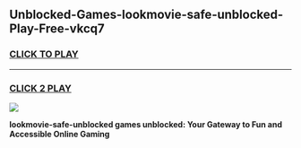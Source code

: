 
## Unblocked-Games-lookmovie-safe-unblocked-Play-Free-vkcq7
<h3>
<a href="https://premium76.site?title=lookmovie-safe-unblocked&ref=10A">CLICK TO PLAY</a></h3>
<hr>

<h3>
<a href="https://premium76.site?title=lookmovie-safe-unblocked&ref=10A">CLICK 2 PLAY</a>
  
</h3>

<a href="https://premium76.site?title=lookmovie-safe-unblocked&ref=10A"><img src="https://clearcache.store/games.png"></a>


**lookmovie-safe-unblocked games unblocked: Your Gateway to Fun and Accessible Online Gaming**
